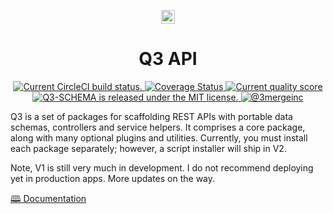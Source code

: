 <p align="center">
    <img alt="3merge" src="https://github.com/3merge/q3-client/blob/master/logo.png" width="22" />
</p>

<h1 align="center">
  Q3 API
</h1>

<p align="center">
  <a href="https://circleci.com/gh/3merge/q3-schema">
    <img src="https://circleci.com/gh/3merge/q3-schema.svg?style=shield" alt="Current CircleCI build status." />
  </a>
    <a href="https://coveralls.io/github/3merge/q3-client?branch=master"><img src="https://coveralls.io/repos/github/3merge/q3-client/badge.svg?branch=master" alt="Coverage Status" />
    </a>
    <a href="https://bettercodehub.com/">
    <img src="https://bettercodehub.com/edge/badge/3merge/q3-schema?branch=master" alt="Current quality score" />
  </a>
  <a href="https://github.com/3merge/q3-schema/blob/master/LICENSE">
    <img src="https://img.shields.io/badge/license-MIT-blue.svg" alt="Q3-SCHEMA is released under the MIT license." />
  </a>
  <a href="https://twitter.com/intent/follow?screen_name=3mergeinc">
    <img src="https://img.shields.io/twitter/follow/3mergeinc.svg?label=3merge" alt="@3mergeinc" />
  </a>
</p>

<p>Q3 is a set of packages for scaffolding REST APIs with portable data schemas, controllers and service helpers. It comprises a core package, along with many optional plugins and utilities. Currently, you must install each package separately; however, a script installer will ship in V2.</p>

<p>Note, V1 is still very much in development. I do not recommend deploying yet in production apps. More updates on the way.</p>

<p><a href="https://3merge.gitbook.io/q3/">🕮 Documentation</a></p>

